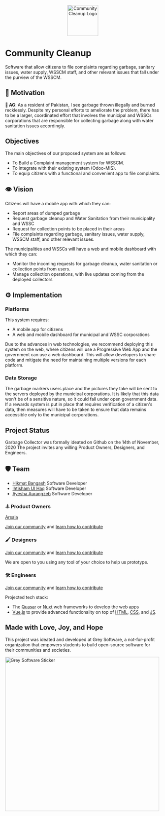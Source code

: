 <div align="center">
    <img alt="Community Cleanup Logo" width="100" src="/wsscmlogo.png">
</div>


# Community Cleanup

Software that allow citizens to file complaints regarding garbage, sanitary issues, water supply, WSSCM staff, and other relevant issues that fall under the purview of the WSSCM.


## 🥅 Motivation 

**👤 AG**: As a resident of Pakistan, I see garbage thrown illegally and burned recklessly. Despite my personal efforts to ameliorate the problem, there has to be a larger, coordinated effort that involves the municipal and WSSCs corporations that are responsible for collecting garbage along with water sanitation issues accordingly. 


## Objectives

The main objectives of our proposed system are as follows: 

- To Build a Complaint management system for WSSCM.
- To integrate with their existing system (Odoo-MIS).
- To equip citizens with a functional and convenient app to file complaints.


## 👁️ Vision 

Citizens will have a mobile app with which they can:

- Report areas of dumped garbage
- Request garbage cleanup and Water Sanitation from their municipality and WSSC
- Request for collection points to be placed in their areas 
- File complaints regarding garbage, sanitary issues, water supply, WSSCM staff, and other relevant issues.


The municipalities and WSSCs will have a web and mobile dashboard with which they can:

- Monitor the incoming requests for garbage cleanup, water sanitation or collection points from users.
- Manage collection operations, with live updates coming from the deployed collectors  

## ⚙️ Implementation

### Platforms

This system requires:

- A mobile app for citizens
- A web and mobile dashboard for municipal and WSSC corporations

Due to the advances in web technologies, we recommend deploying this system on the web, where citizens will use a Progressive Web App and the government can use a web dashboard. This will allow developers to share code and mitigate the need for maintaining multiple versions for each platform. 

### Data Storage

The garbage markers users place and the pictures they take will be sent to the servers deployed by the municipal corporations. It is likely that this data won't be of a sensitive nature, so it could fall under open government data. If a rewards system is put in place that requires verification of a citizen's data, then measures will have to be taken to ensure that data remains accessible only to the municipal corporations.

## Project Status

Garbage Collector was formally ideated on Github on the 14th of November, 2020
The project invites any willing Product Owners, Designers, and Engineers.

## 🛡️ Team
- [Hikmat Bangash](https://github.com/Hikmat-Bangash) Software Developer
- [Ihtisham Ul Haq](https://github.com/ihtisham914) Software Developer
- [Ayesha Aurangzeb](https://github.com/AyeshaAurangzeb) Software Developer

### ⚓ Product Owners

[Arsala](https://github.com/ArsalaBangash)

[Join our community](http://community.grey.software) and [learn how to contribute](https://grey.software/contribute)

### 🖌 Designers

[Join our community](http://community.grey.software) and [learn how to contribute](https://grey.software/contribute)

We are open to you using any tool of your choice to help us prototype.

### 🛠️ Engineers

[Join our community](http://community.grey.software) and [learn how to contribute](https://grey.software/contribute)

Projected tech stack:

- The [Quasar](https://quasar.dev) or [Nuxt](https://nuxtjs.org) web frameworks to develop the web apps
- [Vue.js](https://cssc.utm.utoronto.ca/resources/vue) to provide advanced functionality on top of [HTML](https://cssc.utm.utoronto.ca/resources/html), [CSS](https://cssc.utm.utoronto.ca/resources/css), and [JS](https://cssc.utm.utoronto.ca/resources/javascript).

## Made with Love, Joy, and Hope

This project was ideated and developed at Grey Software, a not-for-profit organization that empowers students to build open-source software for their communities and societies.

<img alt="Grey Software Sticker" width="500" src="https://grey.software/grey-software-sticker.png">
